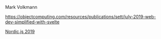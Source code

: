 Mark Volkmann

https://objectcomputing.com/resources/publications/sett/july-2019-web-dev-simplified-with-svelte

[Nordic.js 2019](https://www.youtube.com/watch?v=PXOE7oZyaBA)
